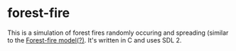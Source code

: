 # forest-fire

This is a simulation of forest fires randomly occuring and spreading (similar to the [Forest-fire model(?)](https://en.wikipedia.org/wiki/Forest-fire_model). It's written in C and uses SDL 2.
